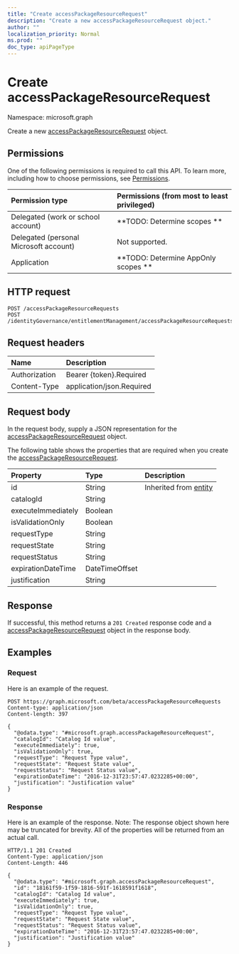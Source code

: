 ```yaml
---
title: "Create accessPackageResourceRequest"
description: "Create a new accessPackageResourceRequest object."
author: ""
localization_priority: Normal
ms.prod: ""
doc_type: apiPageType
---
```


# Create accessPackageResourceRequest

Namespace: microsoft.graph

Create a new [accessPackageResourceRequest](../resources/accesspackageresourcerequest.md) object.

## Permissions
One of the following permissions is required to call this API. To learn more, including how to choose permissions, see [Permissions](/concepts/permissions-reference.md).

|Permission type|Permissions (from most to least privileged)|
|:---|:---|
|Delegated (work or school account)|**TODO: Determine scopes **|
|Delegated (personal Microsoft account)|Not supported.|
|Application|**TODO: Determine AppOnly scopes **|

## HTTP request
<!-- {
  "blockType": "ignored"
}
-->
``` http
POST /accessPackageResourceRequests
POST /identityGovernance/entitlementManagement/accessPackageResourceRequests
```

## Request headers
|Name|Description|
|:---|:---|
|Authorization|Bearer {token}.Required|
|Content-Type|application/json.Required|

## Request body
In the request body, supply a JSON representation for the [accessPackageResourceRequest](../resources/accesspackageresourcerequest.md) object.

The following table shows the properties that are required when you create the [accessPackageResourceRequest](../resources/accesspackageresourcerequest.md).

|Property|Type|Description|
|:---|:---|:---|
|id|String| Inherited from [entity](../resources/entity.md)|
|catalogId|String||
|executeImmediately|Boolean||
|isValidationOnly|Boolean||
|requestType|String||
|requestState|String||
|requestStatus|String||
|expirationDateTime|DateTimeOffset||
|justification|String||



## Response
If successful, this method returns a `201 Created` response code and a [accessPackageResourceRequest](../resources/accesspackageresourcerequest.md) object in the response body.

## Examples

### Request
Here is an example of the request.
<!-- {
  "blockType": "request",
  "name": "create_accesspackageresourcerequest_from_accesspackageresourcerequests"
}
-->
``` http
POST https://graph.microsoft.com/beta/accessPackageResourceRequests
Content-type: application/json
Content-length: 397

{
  "@odata.type": "#microsoft.graph.accessPackageResourceRequest",
  "catalogId": "Catalog Id value",
  "executeImmediately": true,
  "isValidationOnly": true,
  "requestType": "Request Type value",
  "requestState": "Request State value",
  "requestStatus": "Request Status value",
  "expirationDateTime": "2016-12-31T23:57:47.0232285+00:00",
  "justification": "Justification value"
}
```

### Response
Here is an example of the response. Note: The response object shown here may be truncated for brevity. All of the properties will be returned from an actual call.
<!-- {
  "blockType": "response",
  "truncated": true,
  "@odata.type": "microsoft.graph.accesspackageresourcerequest"
}
-->
``` http
HTTP/1.1 201 Created
Content-Type: application/json
Content-Length: 446

{
  "@odata.type": "#microsoft.graph.accessPackageResourceRequest",
  "id": "18161f59-1f59-1816-591f-1618591f1618",
  "catalogId": "Catalog Id value",
  "executeImmediately": true,
  "isValidationOnly": true,
  "requestType": "Request Type value",
  "requestState": "Request State value",
  "requestStatus": "Request Status value",
  "expirationDateTime": "2016-12-31T23:57:47.0232285+00:00",
  "justification": "Justification value"
}
```

